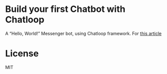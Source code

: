 

# Build your first Chatbot with Chatloop

A “Hello, World!” Messenger bot, using Chatloop framework. For [this article](https://medium.com/@thalesmdav/build-your-first-chatbot-with-chatloop-ddd21e47e21)

# License

MIT